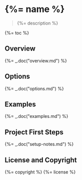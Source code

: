 # {%= name %}

> {%= description %}

{%= toc %}

## Overview
{%= _.doc("overview.md") %}

## Options
{%= _.doc("options.md") %}

## Examples
{%= _.doc("examples.md") %}

## Project First Steps
{%= _.doc("setup-notes.md") %}

## License and Copyright
{%= copyright %}
{%= license %}